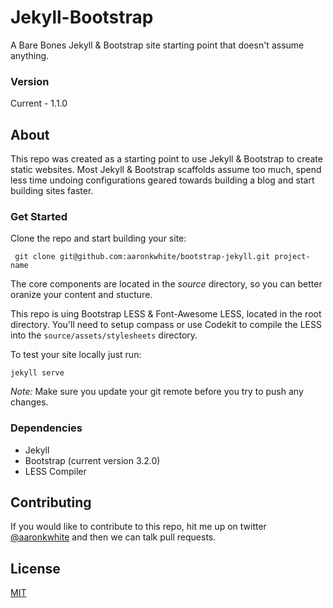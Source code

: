 # Jekyll-Bootstrap

A Bare Bones Jekyll & Bootstrap site starting point that doesn't assume anything.

### Version
Current - 1.1.0

## About
This repo was created as a starting point to use Jekyll & Bootstrap to create static websites. Most Jekyll & Bootstrap scaffolds assume too much, spend less time undoing configurations geared towards building a blog and start building sites faster.

### Get Started
Clone the repo and start building your site:

```
 git clone git@github.com:aaronkwhite/bootstrap-jekyll.git project-name
```

The core components are located in the *source* directory, so you can better oranize your content and stucture.

This repo is uing Bootstrap LESS & Font-Awesome LESS, located in the root directory. You'll need to setup compass or use Codekit to compile the LESS into the `source/assets/stylesheets` directory.

To test your site locally just run:

```
jekyll serve
```

*Note:* Make sure you update your git remote before you try to push any changes.

### Dependencies
 - Jekyll
 - Bootstrap (current version 3.2.0)
 - LESS Compiler


## Contributing
If you would like to contribute to this repo, hit me up on twitter [@aaronkwhite](http://twitter.com/aaronkwhite) and then we can talk pull requests.

## License

[MIT](http://opensource.org/licenses/MIT)